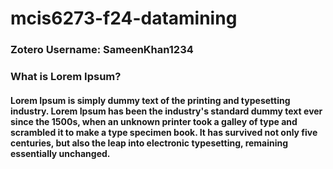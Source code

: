 # mcis6273-f24-datamining

### Zotero Username: SameenKhan1234

### What is Lorem Ipsum?
#### Lorem Ipsum is simply dummy text of the printing and typesetting industry. Lorem Ipsum has been the industry's standard dummy text ever since the 1500s, when an unknown printer took a galley of type and scrambled it to make a type specimen book. It has survived not only five centuries, but also the leap into electronic typesetting, remaining essentially unchanged.
